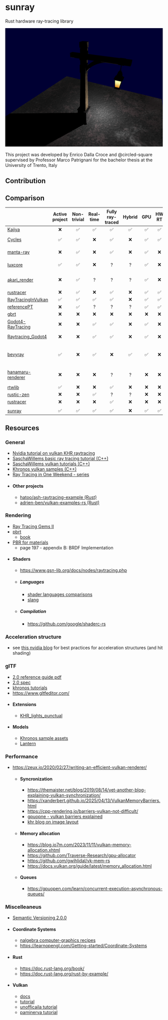 # sunray

Rust hardware ray-tracing library

![prova](/docs//render.png)

This project was developed by Enrico Dalla Croce and @circled-square supervised by Professor Marco Patrignani for the bachelor thesis at the University of Trento, Italy

## Contribution

## Comparison

|                                                                      | Active project | Non-trivial | Real-time | Fully ray-traced | Hybrid |  GPU  | HW RT | Compute | SIMD  |  BVH  | Mesh  | Materials | Denoise | Rust  | Crate |  Engine   |                         Notes |
| :------------------------------------------------------------------- | :------------: | :---------: | :-------: | :--------------: | :----: | :---: | :---: | :-----: | :---: | :---: | :---: | :-------: | :-----: | :---: | :---: | :-------: | ----------------------------: |
| [Kajiya](https://github.com/EmbarkStudios/kajiya)                    |       ❌        |      ✅      |     ✅     |        ✅         |   ✅    |   ✅   |   ✅   |    ✅    |   ❌   |   ?   |   ✅   |     ✅     |    ✅    |   ✅   |   ❌   |     ❌     |                               |
| [Cycles](https://projects.blender.org/blender/cycles)                |       ✅        |      ✅      |     ❌     |        ✅         |   ❌    |   ✅   |   ✅   |    ✅    |   ✅   |   ✅   |   ✅   |     ✅     |    ✅    |   ❌   |  N/A  | ✅ Blender |                               |
| [manta-ray](https://github.com/ange-yaghi/manta-ray)                 |       ❌        |      ✅      |     ❌     |        ✅         |   ❌    |   ✅   |   ❌   |    ✅    |   ✅   |   ✅   |   ✅   |     ✅     |    ✅    |   ❌   |  N/A  | ✅ Blender |                               |
| [luxcore](https://luxcorerender.org/)                                |       ✅        |      ✅      |     ❌     |        ?         |   ?    |   ✅   |   ❌   |    ✅    |   ?   |   ?   |   ✅   |     ✅     |    ?    |   ❌   |  N/A  | ✅ Blender |                               |
| [akari_render](https://github.com/shiinamiyuki/akari_render)         |       ❌        |      ✅      |     ?     |        ?         |   ?    |   ✅   |   ❌   |    ✅    |   ?   |   ?   |   ✅   |     ✅     |    ?    |   ✅   |   ❌   | ✅ Blender |    Rebuild blender to install |
| [rustracer](https://github.com/KaminariOS/rustracer)                 |       ❌        |      ✅      |     ❌     |        ✅         |   ❌    |   ✅   |   ✅   |    ❌    |   ❌   |   ❌   |   ✅   |     ✅     |    ❌    |   ✅   |   ❌   |     ❌     |                      uses Nix |
| [RayTracingInVulkan](https://github.com/GPSnoopy/RayTracingInVulkan) |       ✅        |      ✅      |     ✅     |        ✅         |   ❌    |   ✅   |   ✅   |    ❌    |   ?   |   ✅   |   ✅   |  partial  |    ❌    |   ❌   |  N/A  |     ❌     |                               |
| [referencePT](https://github.com/boksajak/referencePT)               |       ❌        |      ✅      |     ?     |        ?         |   ?    |   ✅   |   ✅   |    ❌    |   ❌   |   ?   |   ✅   |     ✅     |    ?    |   ❌   |  N/A  |     ❌     |                               |
| [gbrt](https://github.com/giulianbiolo/gbrt)                         |       ❌        |      ❌      |     ❌     |        ❌         |   ❌    |   ❌   |   ❌   |    ❌    |   ✅   |   ✅   |   ✅   |     ❌     |    ❌    |   ✅   |   ❌   |     ❌     |                               |
| [Godot4-RayTracing](https://github.com/bitegw/Godot4-Raytracing)     |       ❌        |      ❌      |     ✅     |        ✅         |   ❌    |   ✅   |   ❌   |    ✅    |   ❌   |   ❌   |   ❌   |  partial  |    ❌    |   ❌   |  N/A  |  ✅ Godot  |                               |
| [Raytracing_Godot4](https://github.com/nekotogd/Raytracing_Godot4)   |       ❌        |      ❌      |     ✅     |        ✅         |   ❌    |   ✅   |   ❌   |    ✅    |   ❌   |   ❌   |   ❌   |     ❌     |    ❌    |   ❌   |  N/A  |  ✅ Godot  |                               |
| [bevyray](https://github.com/GrandmasterB42/bevyray)                 |       ✅        |      ❌      |     ✅     |        ❌         |   ✅    |   ✅   |   ❌   |    ❌    |   ❌   |   ✅   |   ❌   |  partial  |    ❌    |   ✅   |   ❌   |  ✅ Bevy   | raytracing in fragment shader |
| [hanamaru-renderer](https://github.com/gam0022/hanamaru-renderer)    |       ❌        |      ❌      |     ❌     |        ?         |   ?    |   ❌   |   ❌   |    ❌    |   ?   |   ✅   |   ✅   |     ✅     |    ✅    |   ✅   |   ❌   |     ❌     |          docs are in japanese |
| [rtwlib](https://crates.io/crates/rtwlib)                            |       ✅        |      ❌      |     ❌     |        ✅         |   ❌    |   ❌   |   ❌   |    ❌    |   ❌   |   ❌   |   ❌   |     ❌     |    ❌    |   ✅   |   ✅   |     ❌     |                               |
| [rustic-zen](https://crates.io/crates/rustic-zen)                    |       ❌        |      ❌      |     ✅     |        ?         |   ?    |   ❌   |   ❌   |    ❌    |   ?   |   ?   |   ?   |     ?     |    ?    |   ✅   |   ✅   |     ❌     |                            2D |
| [rustracer](https://crates.io/crates/rustracer)                      |       ❌        |      ❌      |     ❌     |        ✅         |   ❌    |   ❌   |   ❌   |    ❌    |   ❌   |   ❌   |   ❌   |     ❌     |    ❌    |   ✅   |   ✅   |     ❌     |                               |
|                                                                      |                |             |           |                  |        |       |       |         |       |       |       |           |         |       |       |           |                               |
| [sunray](https://github.com/Kalsifer-742/sunray)                     |       ✅        |      ✅      |     ✅     |        ✅         |   ❌    |   ✅   |   ✅   |    ❌    |   ❌   |   ✅   |   ✅   |  partial  |    ❌    |   ✅   |   ✅   |     ❌     |                               |

## Resources

### General

- [Nvidia tutorial on vulkan KHR raytracing](https://nvpro-samples.github.io/vk_raytracing_tutorial_KHR/)
- [SaschaWillems basic ray tracing tutorial (C++)](https://github.com/SaschaWillems/Vulkan/blob/master/examples/raytracingbasic/raytracingbasic.cpp)
- [SaschaWillems vulkan tutorials (C++)](https://github.com/SaschaWillems/Vulkan)
- [Khronos vulkan samples (C++)](https://github.com/KhronosGroup/Vulkan-Samples/tree/main)
- [Ray Tracing in One Weekend - series](https://raytracing.github.io/)
- #### Other projects
  - [hatoo/ash-raytracing-example (Rust)](https://github.com/hatoo/ash-raytracing-example)
  - [adrien-ben/vulkan-examples-rs (Rust)](https://github.com/adrien-ben/vulkan-examples-rs)

### Rendering
- [Ray Tracing Gems II](https://developer.nvidia.com/ray-tracing-gems-ii)
- [pbrt](https://pbrt.org/)
  - [book](https://pbr-book.org/)
- [PBR for materials](https://registry.khronos.org/glTF/specs/2.0/glTF-2.0.pdf)
  - page 197 - appendix B: BRDF Implementation
- #### Shaders
  - https://www.gsn-lib.org/docs/nodes/raytracing.php
  - ##### Languages
    - [shader languages comparisons](https://alain.xyz/blog/a-review-of-shader-languages)
    - [slang](https://shader-slang.org/)
  - ##### Compilation
    - https://github.com/google/shaderc-rs

### Acceleration structure
- see [this nvidia blog](https://developer.nvidia.com/blog/best-practices-using-nvidia-rtx-ray-tracing/) for best practices for acceleration structures (and hit shading)

### glTF
- [2.0 reference guide pdf](https://www.khronos.org/files/gltf20-reference-guide.pdf)
- [2.0 spec](https://registry.khronos.org/glTF/specs/2.0/glTF-2.0.pdf)
- [khronos tutorials](https://github.com/KhronosGroup/glTF-Tutorials/tree/main)
- https://www.gltfeditor.com/
- #### Extensions
  - [KHR_lights_punctual](https://github.com/KhronosGroup/glTF/blob/main/extensions/2.0/Khronos/KHR_lights_punctual/README.md)
- #### Models
  - [Khronos sample assets](https://github.com/KhronosGroup/glTF-Sample-Assets/tree/main)
  - [Lantern](https://github.com/KhronosGroup/glTF-Sample-Assets/blob/main/Models/Lantern/README.md)

### Performance
- https://zeux.io/2020/02/27/writing-an-efficient-vulkan-renderer/
  - #### Syncronization
    - https://themaister.net/blog/2019/08/14/yet-another-blog-explaining-vulkan-synchronization/
    - https://xanderbert.github.io/2025/04/13/VulkanMemoryBarriers.html
    - https://cpp-rendering.io/barriers-vulkan-not-difficult/
    - [gpuopne - vulkan barriers explained](https://gpuopen.com/learn/vulkan-barriers-explained/)
    - [khr blog on image layout](https://www.khronos.org/blog/so-long-image-layouts-simplifying-vulkan-synchronisation)
  - #### Memory allocation
    - https://blog.io7m.com/2023/11/11/vulkan-memory-allocation.xhtml
    - https://github.com/Traverse-Research/gpu-allocator
    - https://github.com/gwihlidal/vk-mem-rs
    - https://docs.vulkan.org/guide/latest/memory_allocation.html
  - #### Queues
    - https://gpuopen.com/learn/concurrent-execution-asynchronous-queues/

### Miscelleaneus
- [Semantic Versioning 2.0.0](https://semver.org/)
- #### Coordinate Systems
  - [nalgebra computer-graphics recipes](https://nalgebra.rs/docs/user_guide/cg_recipes)
  - https://learnopengl.com/Getting-started/Coordinate-Systems
- #### Rust
  - https://doc.rust-lang.org/book/
  - https://doc.rust-lang.org/rust-by-example/
- #### Vulkan
  - [docs](https://docs.vulkan.org/guide/latest/index.html)
  - [tutorial](https://docs.vulkan.org/tutorial/latest/00_Introduction.html)
  - [unofficaila tutorial](https://vulkan-tutorial.com/)
  - [paminerva tutorial](https://paminerva.github.io/docs/LearnVulkan/LearnVulkan)